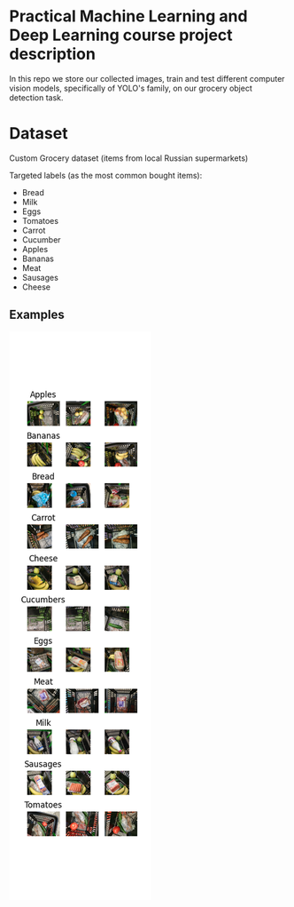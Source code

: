 # Practical Machine Learning and Deep Learning course project description
In this repo we store our collected images, train and test different computer vision models, specifically of YOLO's family, on our grocery object detection task.


# Dataset
Custom Grocery dataset (items from local Russian supermarkets)

Targeted labels (as the most common bought items):
- Bread
- Milk
- Eggs
- Tomatoes
- Carrot
- Cucumber
- Apples
- Bananas
- Meat
- Sausages
- Cheese


## Examples
![labels](.\Labels_representation\labels.png)